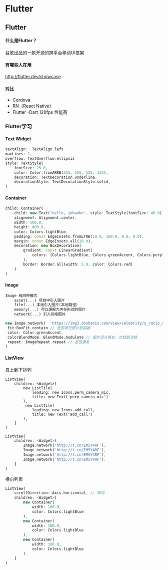# Flutter 

## Flutter

#### 什么是Flutter？

谷歌出品的一款开源的跨平台移动UI框架

#### 有哪些人在用

http://flutter.dev/showcase

#### 对比

- Cordova
- RN（React Native）
- Flutter -Dart 120fps 性能高



### Flutter学习

#### Text Widget

```dart
textAlign:  TextAlign.left
maxLines: 1,
overflow: TextOverflow.ellipsis
style: TextStyle(
	fontSize: 25.0,
    color: Color.fromARRB(255, 255, 125, 125),
    decoration: TextDecoration.underline,
    decorationStyle: TextDecorationStyle.solid,
)
```

#### Container

```dart
child: Container(
	child: new Text('hello, johanbo', style: TextStyle(fontSize: 40.0)),
    alignment: Alignment.center,
    width: 500.0,
    height: 400.0,
    color: Colors.lightBlue,
    padding: const EdgeInsets.fromLTRB(10.0, 100.0, 0.0, 0.0),
    margin: const EdgeInsets.all(10.0),
    decoration: new BoxDecoration(
    	gradient: const LinearGradient(
        	colors: [Colors.lightBlue, Colors.greenAccent, Colors.purple]
        ),
        border: Border.all(width: 5.0, color: Colors.red)
    )
)
```

#### Image

```dart
Image 有四种模式
    asset(...) 项目中引入图片
    file(...) 本地引入图片(本地路径）
    memory(...) 可以理解为内存形式的图片
    network(...) 引入网络图片
```

```dart
new Image.network(	'https://img3.doubanio.com/view/celebrity/s_ratio_celebrity/public/p1483767998.76.webp',
 fit:BoxFit.contain // 是否填充图片至容器
 color: Color.greenAccent,
 colorBlendMode: BlendMode.modulate // 图片混合模式，也就是滤镜
 repeat: ImageRepeat.repeat // 是否重复
)
```

#### ListView

自上到下排列

```dar
ListView(
	children: <Widget>[
        new ListTile(
        	leading: new Icons.perm_camera_mic,
        	title: new Text('perm_camera_mic')
        ),
         new ListTile(
        	leading: new Icons.add_call,
        	title: new Text('add_call')
        ),
	]
)
```

```dart
ListView(
    children: <Widget>[
        Image.network('http://t.cn/EM5Y4RF'),
        Image.network('http://t.cn/EM5Y4RF'),
        Image.network('http://t.cn/EM5Y4RF'),
        Image.network('http://t.cn/EM5Y4RF'),
    ]
)
```

横向列表

```dart
ListView(
	scrollDirection: Axis.horizontal, // 横向
    children: <Widget>[
        new Container(
        	width: 180.0,
            color: Colors.lightBlue
        ),
        new Container(
        	width: 180.0,
            color: Colors.lightBlue
        ),
        new Container(
        	width: 180.0,
            color: Colors.lightBlue
        )
    ]
)
```

